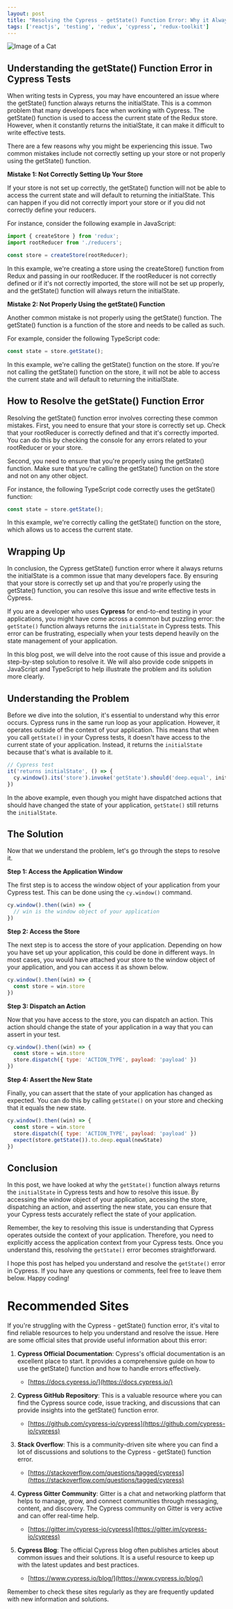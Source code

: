```yaml
---
layout: post
title: "Resolving the Cypress - getState() Function Error: Why it Always Returns initialState in Cypress Tests"
tags: ['reactjs', 'testing', 'redux', 'cypress', 'redux-toolkit']
---
```


![Image of a Cat](http://source.unsplash.com/1600x900/?cat)

## Understanding the getState() Function Error in Cypress Tests

When writing tests in Cypress, you may have encountered an issue where the getState() function always returns the initialState. This is a common problem that many developers face when working with Cypress. The getState() function is used to access the current state of the Redux store. However, when it constantly returns the initialState, it can make it difficult to write effective tests.

There are a few reasons why you might be experiencing this issue. Two common mistakes include not correctly setting up your store or not properly using the getState() function.

**Mistake 1: Not Correctly Setting Up Your Store**

If your store is not set up correctly, the getState() function will not be able to access the current state and will default to returning the initialState. This can happen if you did not correctly import your store or if you did not correctly define your reducers.

For instance, consider the following example in JavaScript:

```javascript
import { createStore } from 'redux';
import rootReducer from './reducers';

const store = createStore(rootReducer);
```

In this example, we're creating a store using the createStore() function from Redux and passing in our rootReducer. If the rootReducer is not correctly defined or if it's not correctly imported, the store will not be set up properly, and the getState() function will always return the initialState.

**Mistake 2: Not Properly Using the getState() Function**

Another common mistake is not properly using the getState() function. The getState() function is a function of the store and needs to be called as such.

For example, consider the following TypeScript code:

```typescript
const state = store.getState();
```

In this example, we're calling the getState() function on the store. If you're not calling the getState() function on the store, it will not be able to access the current state and will default to returning the initialState.

## How to Resolve the getState() Function Error

Resolving the getState() function error involves correcting these common mistakes. First, you need to ensure that your store is correctly set up. Check that your rootReducer is correctly defined and that it's correctly imported. You can do this by checking the console for any errors related to your rootReducer or your store.

Second, you need to ensure that you're properly using the getState() function. Make sure that you're calling the getState() function on the store and not on any other object.

For instance, the following TypeScript code correctly uses the getState() function:

```typescript
const state = store.getState();
```

In this example, we're correctly calling the getState() function on the store, which allows us to access the current state.

## Wrapping Up

In conclusion, the Cypress getState() function error where it always returns the initialState is a common issue that many developers face. By ensuring that your store is correctly set up and that you're properly using the getState() function, you can resolve this issue and write effective tests in Cypress.

If you are a developer who uses **Cypress** for end-to-end testing in your applications, you might have come across a common but puzzling error: the `getState()` function always returns the `initialState` in Cypress tests. This error can be frustrating, especially when your tests depend heavily on the state management of your application.

In this blog post, we will delve into the root cause of this issue and provide a step-by-step solution to resolve it. We will also provide code snippets in JavaScript and TypeScript to help illustrate the problem and its solution more clearly.

## Understanding the Problem

Before we dive into the solution, it's essential to understand why this error occurs. Cypress runs in the same run loop as your application. However, it operates outside of the context of your application. This means that when you call `getState()` in your Cypress tests, it doesn't have access to the current state of your application. Instead, it returns the `initialState` because that's what is available to it.

```javascript
// Cypress test
it('returns initialState', () => {
  cy.window().its('store').invoke('getState').should('deep.equal', initialState)
})
```

In the above example, even though you might have dispatched actions that should have changed the state of your application, `getState()` still returns the `initialState`.

## The Solution

Now that we understand the problem, let's go through the steps to resolve it.

**Step 1: Access the Application Window**

The first step is to access the window object of your application from your Cypress test. This can be done using the `cy.window()` command.

```javascript
cy.window().then((win) => {
  // win is the window object of your application
})
```

**Step 2: Access the Store**

The next step is to access the store of your application. Depending on how you have set up your application, this could be done in different ways. In most cases, you would have attached your store to the window object of your application, and you can access it as shown below.

```javascript
cy.window().then((win) => {
  const store = win.store
})
```

**Step 3: Dispatch an Action**

Now that you have access to the store, you can dispatch an action. This action should change the state of your application in a way that you can assert in your test.

```javascript
cy.window().then((win) => {
  const store = win.store
  store.dispatch({ type: 'ACTION_TYPE', payload: 'payload' })
})
```

**Step 4: Assert the New State**

Finally, you can assert that the state of your application has changed as expected. You can do this by calling `getState()` on your store and checking that it equals the new state.

```javascript
cy.window().then((win) => {
  const store = win.store
  store.dispatch({ type: 'ACTION_TYPE', payload: 'payload' })
  expect(store.getState()).to.deep.equal(newState)
})
```

## Conclusion

In this post, we have looked at why the `getState()` function always returns the `initialState` in Cypress tests and how to resolve this issue. By accessing the window object of your application, accessing the store, dispatching an action, and asserting the new state, you can ensure that your Cypress tests accurately reflect the state of your application.

Remember, the key to resolving this issue is understanding that Cypress operates outside the context of your application. Therefore, you need to explicitly access the application context from your Cypress tests. Once you understand this, resolving the `getState()` error becomes straightforward.

I hope this post has helped you understand and resolve the `getState()` error in Cypress. If you have any questions or comments, feel free to leave them below. Happy coding!
# Recommended Sites

If you're struggling with the Cypress - getState() function error, it's vital to find reliable resources to help you understand and resolve the issue. Here are some official sites that provide useful information about this error:

1. **Cypress Official Documentation**: Cypress's official documentation is an excellent place to start. It provides a comprehensive guide on how to use the getState() function and how to handle errors effectively.
   - [https://docs.cypress.io/](https://docs.cypress.io/)

2. **Cypress GitHub Repository**: This is a valuable resource where you can find the Cypress source code, issue tracking, and discussions that can provide insights into the getState() function error.
   - [https://github.com/cypress-io/cypress](https://github.com/cypress-io/cypress)

3. **Stack Overflow**: This is a community-driven site where you can find a lot of discussions and solutions to the Cypress - getState() function error.
   - [https://stackoverflow.com/questions/tagged/cypress](https://stackoverflow.com/questions/tagged/cypress)

4. **Cypress Gitter Community**: Gitter is a chat and networking platform that helps to manage, grow, and connect communities through messaging, content, and discovery. The Cypress community on Gitter is very active and can offer real-time help.
   - [https://gitter.im/cypress-io/cypress](https://gitter.im/cypress-io/cypress)

5. **Cypress Blog**: The official Cypress blog often publishes articles about common issues and their solutions. It is a useful resource to keep up with the latest updates and best practices.
   - [https://www.cypress.io/blog/](https://www.cypress.io/blog/)

Remember to check these sites regularly as they are frequently updated with new information and solutions.